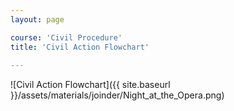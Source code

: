 ```yaml
---
layout: page

course: 'Civil Procedure'
title: 'Civil Action Flowchart'
  
---
```


![Civil Action Flowchart]({{ site.baseurl }}/assets/materials/joinder/Night_at_the_Opera.png)